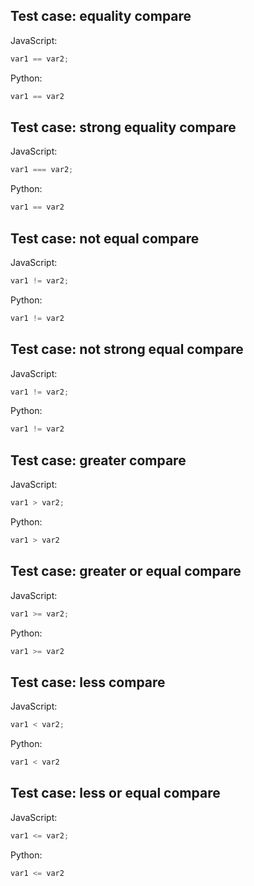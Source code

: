 ## Test case: equality compare
JavaScript:
```js
var1 == var2;
```

Python:
```py
var1 == var2
```

## Test case: strong equality compare
JavaScript:
```js
var1 === var2;
```

Python:
```py
var1 == var2
```

## Test case: not equal compare
JavaScript:
```js
var1 != var2;
```

Python:
```py
var1 != var2
```

## Test case: not strong equal compare
JavaScript:
```js
var1 != var2;
```

Python:
```py
var1 != var2
```

## Test case: greater compare
JavaScript:
```js
var1 > var2;
```

Python:
```py
var1 > var2
```

## Test case: greater or equal compare
JavaScript:
```js
var1 >= var2;
```

Python:
```py
var1 >= var2
```

## Test case: less compare
JavaScript:
```js
var1 < var2;
```

Python:
```py
var1 < var2
```

## Test case: less or equal compare
JavaScript:
```js
var1 <= var2;
```

Python:
```py
var1 <= var2
```
